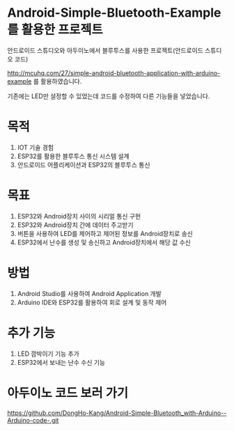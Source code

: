 # Android-Simple-Bluetooth-Example를 활용한 프로젝트
안드로이드 스튜디오와 아두이노에서 블루투스를 사용한 프로젝트(안드로이드 스튜디오 코드)

http://mcuhq.com/27/simple-android-bluetooth-application-with-arduino-example 를 활용하였습니다.

기존에는 LED만 설정할 수 있었는데 코드를 수정하여 다른 기능들을 넣었습니다.

# 목적
1. IOT 기술 경험
2. ESP32를 활용한 블루투스 통신 시스템 설계
3. 안드로이드 어플리케이션과 ESP32의 블루투스 통신 

# 목표
1. ESP32와 Android장치 사이의 시리얼 통신 구현
2. ESP32와 Android장치 간에 데이터 주고받기
3. 버튼을 사용하여 LED를 제어하고 제어된 정보를 Android장치로 송신
4. ESP32에서 난수를 생성 및 송신하고 Android장치에서 해당 값 수신

# 방법
1. Android Studio를 사용하여 Android Application 개발
2. Arduino IDE와 ESP32를 활용하여 회로 설계 및 동작 제어


# 추가 기능
1. LED 깜박이기 기능 추가
2. ESP32에서 보내는 난수 수신 기능

# 아두이노 코드 보러 가기
https://github.com/DongHo-Kang/Android-Simple-Bluetooth_with-Arduino--Arduino-code-.git
